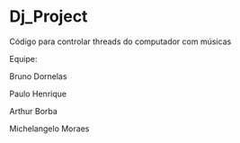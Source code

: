 # Dj_Project
Código para controlar threads do computador com músicas

Equipe:

  Bruno Dornelas
  
  Paulo Henrique
  
  Arthur Borba
  
  Michelangelo Moraes
